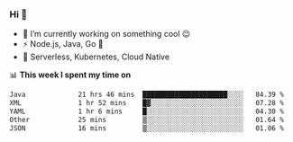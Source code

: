 ### Hi 👋

<!--
**nodejh/nodejh** is a ✨ _special_ ✨ repository because its `README.md` (this file) appears on your GitHub profile.

Here are some ideas to get you started:

- 🔭 I’m currently working on ...
- 🌱 I’m currently learning ...
- 👯 I’m looking to collaborate on ...
- 🤔 I’m looking for help with ...
- 💬 Ask me about ...
- 📫 How to reach me: ...
- 😄 Pronouns: ...
- ⚡ Fun fact: ...
-->

- 🔭 I’m currently working on something cool :wink:
- ⚡ Node.js, Java, Go :thought_balloon:
- 🤖 Serverless, Kubernetes, Cloud Native

📊 **This week I spent my time on**

<!--START_SECTION:waka-->

```txt
Java             21 hrs 46 mins  █████████████████████░░░░   84.39 %
XML              1 hr 52 mins    █▓░░░░░░░░░░░░░░░░░░░░░░░   07.28 %
YAML             1 hr 6 mins     █░░░░░░░░░░░░░░░░░░░░░░░░   04.30 %
Other            25 mins         ▒░░░░░░░░░░░░░░░░░░░░░░░░   01.64 %
JSON             16 mins         ▒░░░░░░░░░░░░░░░░░░░░░░░░   01.06 %
```

<!--END_SECTION:waka-->


<!--
:traffic_light: **Visitors**

![visitors](https://visitor-badge.glitch.me/badge?page_id=nodejh.nodejh)
-->
